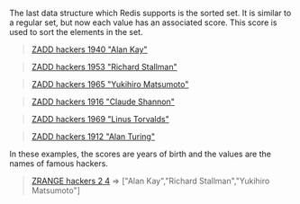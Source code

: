 The last data structure which Redis supports is the sorted set.  It is similar
to a regular set, but now each value has an associated score.  This score is
used to sort the elements in the set.


> [ZADD hackers 1940 "Alan Kay"](#run)

> [ZADD hackers 1953 "Richard Stallman"](#run)

> [ZADD hackers 1965 "Yukihiro Matsumoto"](#run)

> [ZADD hackers 1916 "Claude Shannon"](#run)

> [ZADD hackers 1969 "Linus Torvalds"](#run)

> [ZADD hackers 1912 "Alan Turing"](#run)

In these examples, the scores are years of birth and the values are the names
of famous hackers.

> [ZRANGE hackers 2 4](#run) => ["Alan Kay","Richard Stallman","Yukihiro Matsumoto"]
